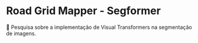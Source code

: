 # Road Grid Mapper - Segformer
🤖 Pesquisa sobre a implementação de Visual Transformers na segmentação de imagens.
